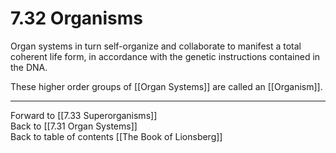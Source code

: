 # 7.32 Organisms

Organ systems in turn self-organize and collaborate to manifest a total coherent life form, in accordance with the genetic instructions contained in the DNA.  

These higher order groups of [[Organ Systems]] are called an [[Organism]]. 

___

Forward to [[7.33 Superorganisms]]                        
Back to [[7.31 Organ Systems]]                      
Back to table of contents [[The Book of Lionsberg]]  

